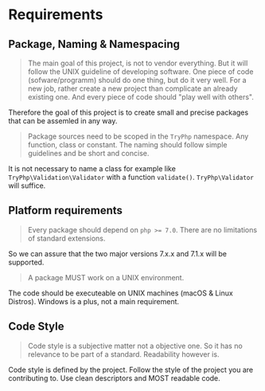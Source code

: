 # Requirements

## Package, Naming & Namespacing

> The main goal of this project, is not to vendor everything. But it will follow the UNIX guideline of developing software. One piece of code (sofware/programm) should do one thing, but do it very well. For a new job, rather create a new project than complicate an already existing one. And every piece of code should "play well with others".

Therefore the goal of this project is to create small and precise packages that can be assemled in any way. 

> Package sources need to be scoped in the `TryPhp` namespace. Any function, class or constant. The naming should follow simple guidelines and be short and concise.

It is not necessary to name a class for example like `TryPhp\Validation\Validator` with a function `validate()`. `TryPhp\Validator` will suffice.

## Platform requirements

> Every package should depend on `php >= 7.0`. There are no limitations of standard extensions.

So we can assure that the two major versions 7.x.x and 7.1.x will be supported. 

> A package MUST work on a UNIX environment.

The code should be executeable on UNIX machines (macOS & Linux Distros). Windows is a plus, not a main requirement.

## Code Style

> Code style is a subjective matter not a objective one. So it has no relevance to be part of a standard. Readability however is. 

Code style is defined by the project. Follow the style of the project you are contributing to. Use clean descriptors and MOST readable code. 
